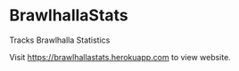 # BrawlhallaStats
Tracks Brawlhalla Statistics

Visit https://brawlhallastats.herokuapp.com to view website.
